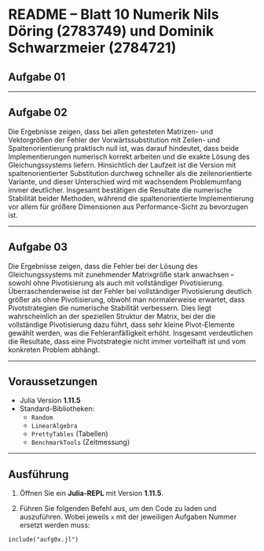 
# README – Blatt 10 Numerik Nils Döring (2783749) und Dominik Schwarzmeier (2784721)

## Aufgabe 01



---

## Aufgabe 02

Die Ergebnisse zeigen, dass bei allen getesteten Matrizen- und Vektorgrößen der Fehler der Vorwärtssubstitution mit Zeilen- und Spaltenorientierung praktisch null ist, was darauf hindeutet, dass beide Implementierungen numerisch korrekt arbeiten und die exakte Lösung des Gleichungssystems liefern. Hinsichtlich der Laufzeit ist die Version mit spaltenorientierter Substitution durchweg schneller als die zeilenorientierte Variante, und dieser Unterschied wird mit wachsendem Problemumfang immer deutlicher. Insgesamt bestätigen die Resultate die numerische Stabilität beider Methoden, während die spaltenorientierte Implementierung vor allem für größere Dimensionen aus Performance-Sicht zu bevorzugen ist.

---

## Aufgabe 03

Die Ergebnisse zeigen, dass die Fehler bei der Lösung des Gleichungssystems mit zunehmender Matrixgröße stark anwachsen – sowohl ohne Pivotisierung als auch mit vollständiger Pivotisierung. Überraschenderweise ist der Fehler bei vollständiger Pivotisierung deutlich größer als ohne Pivotisierung, obwohl man normalerweise erwartet, dass Pivotstrategien die numerische Stabilität verbessern. Dies liegt wahrscheinlich an der speziellen Struktur der Matrix, bei der die vollständige Pivotisierung dazu führt, dass sehr kleine Pivot-Elemente gewählt werden, was die Fehleranfälligkeit erhöht. Insgesamt verdeutlichen die Resultate, dass eine Pivotstrategie nicht immer vorteilhaft ist und vom konkreten Problem abhängt.

---

## Voraussetzungen

- Julia Version **1.11.5**
- Standard-Bibliotheken:
  - `Random`
  - `LinearAlgebra`
  - `PrettyTables` (Tabellen)
  - `BenchmarkTools` (Zeitmessung)
  
---

## Ausführung

1. Öffnen Sie ein **Julia-REPL** mit Version **1.11.5**.

2. Führen Sie folgenden Befehl aus, um den Code zu laden und auszuführen. Wobei jeweils `x` mit der jeweiligen Aufgaben Nummer ersetzt werden muss:

```
include("aufg0x.jl")
```